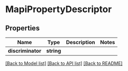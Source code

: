 # MapiPropertyDescriptor

## Properties
Name | Type | Description | Notes
------------ | ------------- | ------------- | -------------
**discriminator** | **string** |  | 



[[Back to Model list]](README.md#documentation-for-models) [[Back to API list]](README.md#documentation-for-api-endpoints) [[Back to README]](README.md)


